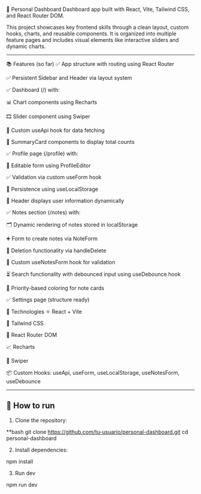 🧠 Personal Dashboard
Dashboard app built with React, Vite, Tailwind CSS, and React Router DOM.

This project showcases key frontend skills through a clean layout, custom hooks, charts, and reusable components. It is organized into multiple feature pages and includes visual elements like interactive sliders and dynamic charts.

---

📚 Features (so far)
✅ App structure with routing using React Router

✅ Persistent Sidebar and Header via layout system

✅ Dashboard (/) with:

📊 Chart components using Recharts

🎞️ Slider component using Swiper

🔁 Custom useApi hook for data fetching

🔢 SummaryCard components to display total counts

✅ Profile page (/profile) with:

📝 Editable form using ProfileEditor

✅ Validation via custom useForm hook

💾 Persistence using useLocalStorage

👤 Header displays user information dynamically

✅ Notes section (/notes) with:

🗂️ Dynamic rendering of notes stored in localStorage

➕ Form to create notes via NoteForm

🚮 Deletion functionality via handleDelete

🧠 Custom useNotesForm hook for validation

⏳ Search functionality with debounced input using useDebounce hook

🎨 Priority-based coloring for note cards

✅ Settings page (structure ready)

🧱 Technologies
⚛️ React + Vite

🎨 Tailwind CSS

🔀 React Router DOM

📈 Recharts

🎠 Swiper

📦 Custom Hooks: useApi, useForm, useLocalStorage, useNotesForm, useDebounce

---

## 🚀 How to run

1. Clone the repository:

**bash
git clone https://github.com/tu-usuario/personal-dashboard.git
cd personal-dashboard


2. Install dependencies:

npm install

3. Run dev

npm run dev
